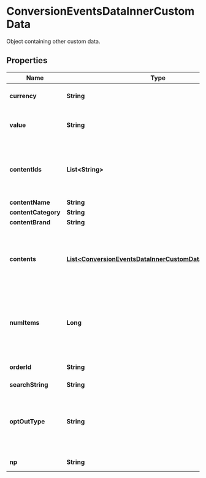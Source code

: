 

# ConversionEventsDataInnerCustomData

Object containing other custom data.

## Properties

| Name | Type | Description | Notes |
|------------ | ------------- | ------------- | -------------|
|**currency** | **String** | The ISO-4217 currency code. If not provided, we will default to the advertiser&#39;s currency set during account creation. Your campaign performance needs this field to report right ROAS/CPA. |  [optional] |
|**value** | **String** | Total value of the event. Accepted as a string in the request; it will be parsed into a double. For example, if there are two items in a checkout event, the value should be the total price. We recommend to use pre-tax, pre-shipping final value. |  [optional] |
|**contentIds** | **List&lt;String&gt;** | List of products IDs. We recommend using this if you are a merchant for PageVisit, AddToCart and Checkouts. For detail, please check &lt;a href&#x3D;\&quot;https://help.pinterest.com/en/business/article/before-you-get-started-with-catalogs\&quot; target&#x3D;\&quot;_blank\&quot;&gt;here&lt;/a&gt; (Install the Pinterest tag section). |  [optional] |
|**contentName** | **String** | The name of the page or product associated with the event. |  [optional] |
|**contentCategory** | **String** | The category of the content associated with the event. |  [optional] |
|**contentBrand** | **String** | The brand of the content associated with the event. |  [optional] |
|**contents** | [**List&lt;ConversionEventsDataInnerCustomDataContentsInner&gt;**](ConversionEventsDataInnerCustomDataContentsInner.md) | A list of objects containing information about products, such as price and quantity. We recommend using this if you are a merchant for PageVisit, AddToCart and Checkouts. For detail, please check &lt;a href&#x3D;\&quot;https://help.pinterest.com/en/business/article/before-you-get-started-with-catalogs\&quot; target&#x3D;\&quot;_blank\&quot;&gt;here&lt;/a&gt; (Install the Pinterest tag section). |  [optional] |
|**numItems** | **Long** | Total number of products of the event. For example, the total number of items purchased in a checkout event. We recommend using this if you are a merchant for AddToCart and Checkouts. For detail, please check &lt;a href&#x3D;\&quot;https://help.pinterest.com/en/business/article/before-you-get-started-with-catalogs\&quot; target&#x3D;\&quot;_blank\&quot;&gt;here&lt;/a&gt; (Install the Pinterest tag section). |  [optional] |
|**orderId** | **String** | The order ID. We recommend sending order_id to help us deduplicate events when necessary. This also helps to run other measurement products at Pinterest. |  [optional] |
|**searchString** | **String** | The search string related to the user conversion event. |  [optional] |
|**optOutType** | **String** | Flags for different privacy rights laws to opt out users of sharing personal information. Values should be comma separated. Please follow the &lt;a href&#x3D;\&quot;https://help.pinterest.com/en/business/article/limited-data-processing\&quot; target&#x3D;\&quot;_blank\&quot;&gt;Help Center&lt;/a&gt; and &lt;a href&#x3D;\&quot;/docs/api-features/conversion-overview/\&quot; target&#x3D;\&quot;_blank\&quot;&gt;dev site&lt;/a&gt; for specific opt_out_type set up. |  [optional] |
|**np** | **String** | Named partner. Not required, this is for Pinterest internal use only. Please do not use this unless specifically guided. |  [optional] |




